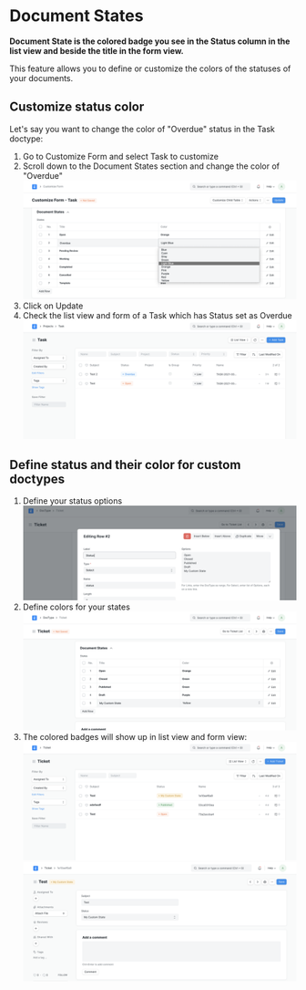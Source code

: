 
# Document States


**Document State is the colored badge you see in the Status column in the list view and beside the title in the form view.**


This feature allows you to define or customize the colors of the statuses of your documents.


## Customize status color


Let's say you want to change the color of "Overdue" status in the Task doctype:


1. Go to Customize Form and select Task to customize
2. Scroll down to the Document States section and change the color of "Overdue"
![](/files/document-state-customize-form.png)
3. Click on Update
4. Check the list view and form of a Task which has Status set as Overdue
![](/files/document-state-task-list.png)


## Define status and their color for custom doctypes


1. Define your status options
![image](/files/document-state-config2.png)
2. Define colors for your states
![](/files/document-state-doctype-states.png)
3. The colored badges will show up in list view and form view:
![](/files/document-state-ticket-list.png)
![](/files/document-state-ticket-form.png)


